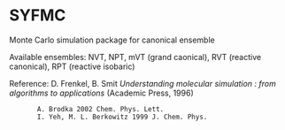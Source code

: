 # SYFMC
Monte Carlo simulation package for canonical ensemble

Available ensembles: NVT, NPT, mVT (grand caonical), RVT (reactive canonical), RPT (reactive isobaric)

Reference: D. Frenkel, B. Smit *Understanding molecular simulation : from algorithms to applications* (Academic Press, 1996)

           A. Brodka 2002 Chem. Phys. Lett.
           I. Yeh, M. L. Berkowitz 1999 J. Chem. Phys.
